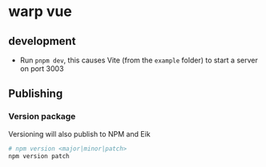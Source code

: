 # warp vue

## development

- Run `pnpm dev`, this causes Vite (from the `example` folder) to start a server on port 3003

## Publishing

### Version package

Versioning will also publish to NPM and Eik

```sh
# npm version <major|minor|patch>
npm version patch
```
